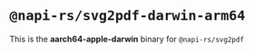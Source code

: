 # `@napi-rs/svg2pdf-darwin-arm64`

This is the **aarch64-apple-darwin** binary for `@napi-rs/svg2pdf`
